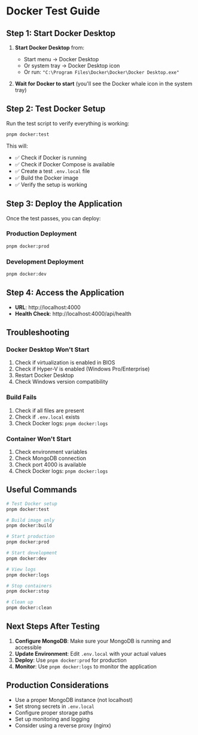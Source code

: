 # Docker Test Guide

## Step 1: Start Docker Desktop

1. **Start Docker Desktop** from:
   - Start menu → Docker Desktop
   - Or system tray → Docker Desktop icon
   - Or run: `"C:\Program Files\Docker\Docker\Docker Desktop.exe"`

2. **Wait for Docker to start** (you'll see the Docker whale icon in the system tray)

## Step 2: Test Docker Setup

Run the test script to verify everything is working:

```bash
pnpm docker:test
```

This will:
- ✅ Check if Docker is running
- ✅ Check if Docker Compose is available  
- ✅ Create a test `.env.local` file
- ✅ Build the Docker image
- ✅ Verify the setup is working

## Step 3: Deploy the Application

Once the test passes, you can deploy:

### Production Deployment
```bash
pnpm docker:prod
```

### Development Deployment
```bash
pnpm docker:dev
```

## Step 4: Access the Application

- **URL**: http://localhost:4000
- **Health Check**: http://localhost:4000/api/health

## Troubleshooting

### Docker Desktop Won't Start
1. Check if virtualization is enabled in BIOS
2. Check if Hyper-V is enabled (Windows Pro/Enterprise)
3. Restart Docker Desktop
4. Check Windows version compatibility

### Build Fails
1. Check if all files are present
2. Check if `.env.local` exists
3. Check Docker logs: `pnpm docker:logs`

### Container Won't Start
1. Check environment variables
2. Check MongoDB connection
3. Check port 4000 is available
4. Check Docker logs: `pnpm docker:logs`

## Useful Commands

```bash
# Test Docker setup
pnpm docker:test

# Build image only
pnpm docker:build

# Start production
pnpm docker:prod

# Start development
pnpm docker:dev

# View logs
pnpm docker:logs

# Stop containers
pnpm docker:stop

# Clean up
pnpm docker:clean
```

## Next Steps After Testing

1. **Configure MongoDB**: Make sure your MongoDB is running and accessible
2. **Update Environment**: Edit `.env.local` with your actual values
3. **Deploy**: Use `pnpm docker:prod` for production
4. **Monitor**: Use `pnpm docker:logs` to monitor the application

## Production Considerations

- Use a proper MongoDB instance (not localhost)
- Set strong secrets in `.env.local`
- Configure proper storage paths
- Set up monitoring and logging
- Consider using a reverse proxy (nginx)
